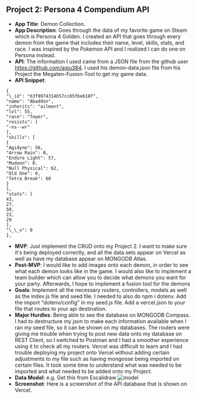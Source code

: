 ## Project 2: Persona 4 Compendium API

- **App Title**: Demon Collection.
- **App Description**: Goes through the data of my favorite game on Steam which is Persona 4 Golden. I created an API that goes through every demon from the game that includes their name, level, skills, stats, and race. I was inspired by the Pokemon API and I realized I can do one on Persona instead.
- **API**: The information I used came from a JSON file from the github user https://github.com/aqiu384. I used his demon-data.json file from his Project the Megaten-Fusion-Tool to get my game data.
- **API Snippet**:

```
{
"\_id": "63f9974314b57cc85fbe618f",
"name": "Abaddon",
"inherits": "ailment",
"lvl": 55,
"race": "Tower",
"resists": [
"-ns--wr"
],
"skills": [
{
"Agidyne": 56,
"Arrow Rain": 0,
"Endure Light": 57,
"Mudoon": 0,
"Null Physical": 62,
"Old One": 0,
"Tetra Break": 60
}
],
"stats": [
43,
27,
50,
23,
29
],
"\_\_v": 0
},
```

- **MVP**: Just implement the CRUD onto my Project 2. I want to make sure it's being deployed correctly, and all the data sets appear on Vercel as well as have my database appear on MONGODB Atlas.
- **Post-MVP**: I would like to add images onto each demon, in order to see what each demon looks like in the game. I would also like to implement a team builder which can allow you to decide what demons you want for your party. Afterwards, I hope to implement a fusion tool for the demons
- **Goals**: Implement all the necessary routers, controllers, models as well as the index.js file and seed file. I needed to also do npm i dotenv. Add the import "dotenv/config" in my seed.js file. Add a vercel.json to your file that routes to your api destination.
- **Major Hurdles**: Being able to see the database on MONGODB Compass. I had to destructure my json to make each information available when I ran my seed file, so it can be shown on my databases. The routers were giving me trouble when trying to post new data onto my database on REST Client, so I switched to Postman and I had a smoother experience using it to check all my routers. Vercel was difficult to learn and I had trouble deploying my project onto Vercel without adding certain adjustments to my file such as having mongoose being imported on certain files. It took some time to understand what was needed to be imported and what needed to be added onto my Project.
- **Data Model**: e.g. Get this from Excalidraw
  ![model](https://user-images.githubusercontent.com/54910341/221755440-92272013-e862-4bde-9e8a-0629c5d1f3a9.png)
- **Screenshot**: Here is a screenshot of the API database that is shown on Vercel.
